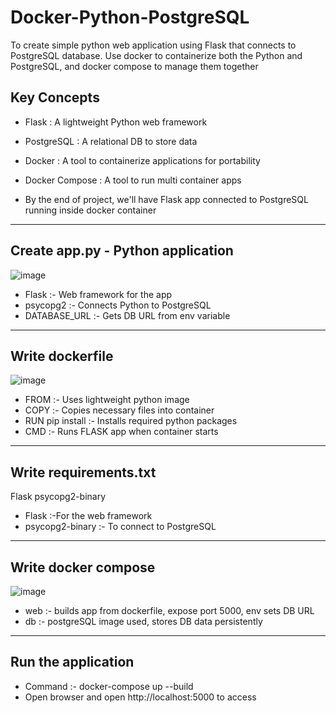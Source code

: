 # Docker-Python-PostgreSQL
To create simple python web application using Flask that connects to PostgreSQL database. Use docker to containerize both the Python and PostgreSQL, and docker compose to manage them together

Key Concepts
-
- Flask : A lightweight Python web framework
- PostgreSQL : A relational DB to store data
- Docker : A tool to containerize applications for portability
- Docker Compose : A tool to run multi container apps

- By the end of project, we'll have Flask app connected to PostgreSQL running inside docker container

--------------------------------------------------------------

Create app.py - Python application
-
![image](https://github.com/user-attachments/assets/18450cbe-66ba-4d87-8e98-7371c634a25b)

- Flask :- Web framework for the app
- psycopg2 :- Connects Python to PostgreSQL
- DATABASE_URL :- Gets DB URL from env variable

--------------------------------------------------------------

Write dockerfile
-
![image](https://github.com/user-attachments/assets/0067df09-8b30-4fe9-9ba1-02b6697d65b0)

- FROM :- Uses lightweight python image
- COPY :- Copies necessary files into container
- RUN pip install :- Installs required python packages
- CMD :- Runs FLASK app when container starts

--------------------------------------------------------------

Write requirements.txt
-
Flask
psycopg2-binary

- Flask :-For the web framework
- psycopg2-binary :- To connect to PostgreSQL

--------------------------------------------------------------

Write docker compose
-
![image](https://github.com/user-attachments/assets/845a5c46-0f23-463a-ad3d-8a5de0c4e38f)

- web :- builds app from dockerfile, expose port 5000, env sets DB URL
- db :- postgreSQL image used, stores DB data persistently

--------------------------------------------------------------

Run the application
-
- Command :- docker-compose up --build
- Open browser and open http://localhost:5000 to access
